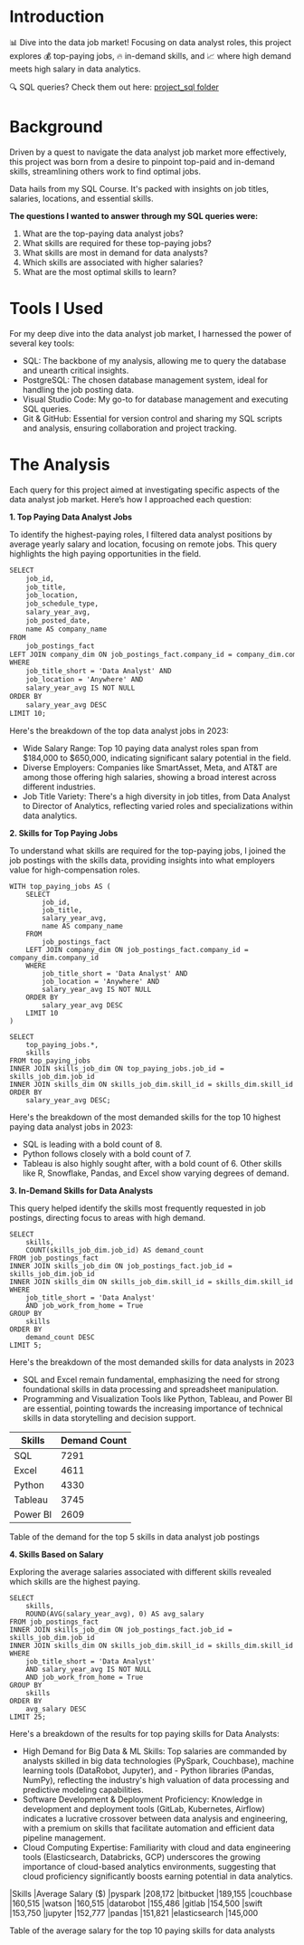 # Introduction

📊 Dive into the data job market! Focusing on data analyst roles, this project explores 💰 top-paying jobs, 🔥 in-demand skills, and 📈 where high demand meets high salary in data analytics.

🔍 SQL queries? Check them out here: [project_sql folder](project_sql)

# Background

Driven by a quest to navigate the data analyst job market more effectively, this project was born from a desire to pinpoint top-paid and in-demand skills, streamlining others work to find optimal jobs.

Data hails from my SQL Course. It's packed with insights on job titles, salaries, locations, and essential skills.

**The questions I wanted to answer through my SQL queries were:**

1. What are the top-paying data analyst jobs?
2. What skills are required for these top-paying jobs?
3. What skills are most in demand for data analysts?
4. Which skills are associated with higher salaries?
5. What are the most optimal skills to learn?

# Tools I Used

For my deep dive into the data analyst job market, I harnessed the power of several key tools:

- SQL: The backbone of my analysis, allowing me to query the database and unearth critical insights.
- PostgreSQL: The chosen database management system, ideal for handling the job posting data.
- Visual Studio Code: My go-to for database management and executing SQL queries.
- Git & GitHub: Essential for version control and sharing my SQL scripts and analysis, ensuring collaboration and project tracking.

# The Analysis

Each query for this project aimed at investigating specific aspects of the data analyst job market. Here’s how I approached each question:

**1. Top Paying Data Analyst Jobs**

To identify the highest-paying roles, I filtered data analyst positions by average yearly salary and location, focusing on remote jobs. This query highlights the high paying opportunities in the field.

```diff
SELECT	
	job_id,
	job_title,
	job_location,
	job_schedule_type,
	salary_year_avg,
	job_posted_date,
    name AS company_name
FROM
    job_postings_fact
LEFT JOIN company_dim ON job_postings_fact.company_id = company_dim.company_id
WHERE
    job_title_short = 'Data Analyst' AND 
    job_location = 'Anywhere' AND 
    salary_year_avg IS NOT NULL
ORDER BY
    salary_year_avg DESC
LIMIT 10;
```
Here's the breakdown of the top data analyst jobs in 2023:

- Wide Salary Range: Top 10 paying data analyst roles span from $184,000 to $650,000, indicating significant salary potential in the field.
- Diverse Employers: Companies like SmartAsset, Meta, and AT&T are among those offering high salaries, showing a broad interest across different industries.
- Job Title Variety: There's a high diversity in job titles, from Data Analyst to Director of Analytics, reflecting varied roles and specializations within data analytics.

**2. Skills for Top Paying Jobs**

To understand what skills are required for the top-paying jobs, I joined the job postings with the skills data, providing insights into what employers value for high-compensation roles.

```
WITH top_paying_jobs AS (
    SELECT	
        job_id,
        job_title,
        salary_year_avg,
        name AS company_name
    FROM
        job_postings_fact
    LEFT JOIN company_dim ON job_postings_fact.company_id = company_dim.company_id
    WHERE
        job_title_short = 'Data Analyst' AND 
        job_location = 'Anywhere' AND 
        salary_year_avg IS NOT NULL
    ORDER BY
        salary_year_avg DESC
    LIMIT 10
)

SELECT 
    top_paying_jobs.*,
    skills
FROM top_paying_jobs
INNER JOIN skills_job_dim ON top_paying_jobs.job_id = skills_job_dim.job_id
INNER JOIN skills_dim ON skills_job_dim.skill_id = skills_dim.skill_id
ORDER BY
    salary_year_avg DESC;
```

Here's the breakdown of the most demanded skills for the top 10 highest paying data analyst jobs in 2023:

- SQL is leading with a bold count of 8.
- Python follows closely with a bold count of 7.
- Tableau is also highly sought after, with a bold count of 6. Other skills like R, Snowflake, Pandas, and Excel show varying degrees of demand.

**3. In-Demand Skills for Data Analysts**

This query helped identify the skills most frequently requested in job postings, directing focus to areas with high demand.

```
SELECT 
    skills,
    COUNT(skills_job_dim.job_id) AS demand_count
FROM job_postings_fact
INNER JOIN skills_job_dim ON job_postings_fact.job_id = skills_job_dim.job_id
INNER JOIN skills_dim ON skills_job_dim.skill_id = skills_dim.skill_id
WHERE
    job_title_short = 'Data Analyst' 
    AND job_work_from_home = True 
GROUP BY
    skills
ORDER BY
    demand_count DESC
LIMIT 5;
```

Here's the breakdown of the most demanded skills for data analysts in 2023

- SQL and Excel remain fundamental, emphasizing the need for strong foundational skills in data processing and spreadsheet manipulation.
- Programming and Visualization Tools like Python, Tableau, and Power BI are essential, pointing towards the increasing importance of technical skills in data storytelling and decision support.

| Skills	|Demand Count 	|
|--------------	|---------------|
| SQL	 	|7291	       	|
| Excel	 	|4611		|
| Python	|4330		|
| Tableau 	|3745		|
| Power BI	|2609		|

Table of the demand for the top 5 skills in data analyst job postings

**4. Skills Based on Salary**

Exploring the average salaries associated with different skills revealed which skills are the highest paying.

```
SELECT 
    skills,
    ROUND(AVG(salary_year_avg), 0) AS avg_salary
FROM job_postings_fact
INNER JOIN skills_job_dim ON job_postings_fact.job_id = skills_job_dim.job_id
INNER JOIN skills_dim ON skills_job_dim.skill_id = skills_dim.skill_id
WHERE
    job_title_short = 'Data Analyst'
    AND salary_year_avg IS NOT NULL
    AND job_work_from_home = True 
GROUP BY
    skills
ORDER BY
    avg_salary DESC
LIMIT 25;
```

Here's a breakdown of the results for top paying skills for Data Analysts:

- High Demand for Big Data & ML Skills: Top salaries are commanded by analysts skilled in big data technologies (PySpark, Couchbase), machine learning tools (DataRobot, Jupyter), and - Python libraries (Pandas, NumPy), reflecting the industry's high valuation of data processing and predictive modeling capabilities.
- Software Development & Deployment Proficiency: Knowledge in development and deployment tools (GitLab, Kubernetes, Airflow) indicates a lucrative crossover between data analysis and engineering, with a premium on skills that facilitate automation and efficient data pipeline management.
- Cloud Computing Expertise: Familiarity with cloud and data engineering tools (Elasticsearch, Databricks, GCP) underscores the growing importance of cloud-based analytics environments, suggesting that cloud proficiency significantly boosts earning potential in data analytics.
  
|Skills		|Average Salary ($)
|pyspark	|208,172
|bitbucket	|189,155
|couchbase	|160,515
|watson		|160,515
|datarobot	|155,486
|gitlab		|154,500
|swift		|153,750
|jupyter	|152,777
|pandas		|151,821
|elasticsearch	|145,000

Table of the average salary for the top 10 paying skills for data analysts
